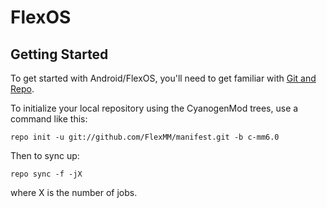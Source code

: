 FlexOS
===========

Getting Started
---------------

To get started with Android/FlexOS, you'll need to get
familiar with [Git and Repo](http://source.android.com/source/using-repo.html).

To initialize your local repository using the CyanogenMod trees, use a command like this:

    repo init -u git://github.com/FlexMM/manifest.git -b c-mm6.0

Then to sync up:

    repo sync -f -jX

where X is the number of jobs.
